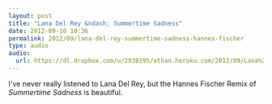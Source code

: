 ```yaml
---
layout: post
title: "Lana Del Rey &ndash; Summertime Sadness"
date: 2012-09-16 10:36
permalink: 2012/09/lana-del-rey-summertime-sadness-hannes-fischer
type: audio
audio: 
  url: https://dl.dropbox.com/u/2938195/ethan.heroku.com/2012/09/Lana%20Del%20Rey%20-%20Summertime%20Sadness%20%28Hannes%20Fischer%20Remix%29.mp3
---
```


I've never really listened to Lana Del Rey, but the Hannes Fischer Remix of _Summertime Sadness_ is beautiful.
